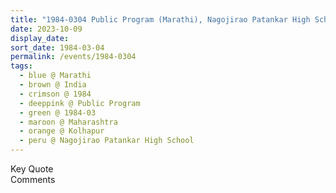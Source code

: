 ```yaml
---
title: "1984-0304 Public Program (Marathi), Nagojirao Patankar High School, M6V8 + WRV, Shivaji Peth A Ward, C Ward, Kolhapur, Maharashtra, India"
date: 2023-10-09
display_date: 
sort_date: 1984-03-04
permalink: /events/1984-0304
tags:
  - blue @ Marathi
  - brown @ India
  - crimson @ 1984
  - deeppink @ Public Program
  - green @ 1984-03
  - maroon @ Maharashtra
  - orange @ Kolhapur
  - peru @ Nagojirao Patankar High School
---
```


<wave-list>
  <list-title color="green" width="75">Key Quote</list-title>
  <list-item color="BlanchedAlmond"  width="200"></list-item>
  <list-item color="Lavender"></list-item>
  <list-item color="BlanchedAlmond"></list-item>
</wave-list>

<br>

<wave-list>
  <list-title color="green" width="75">Comments</list-title>
  <list-item color="BlanchedAlmond"  width="200"></list-item>
  <list-item color="Lavender"></list-item>
  <list-item color="BlanchedAlmond"></list-item>
</wave-list>